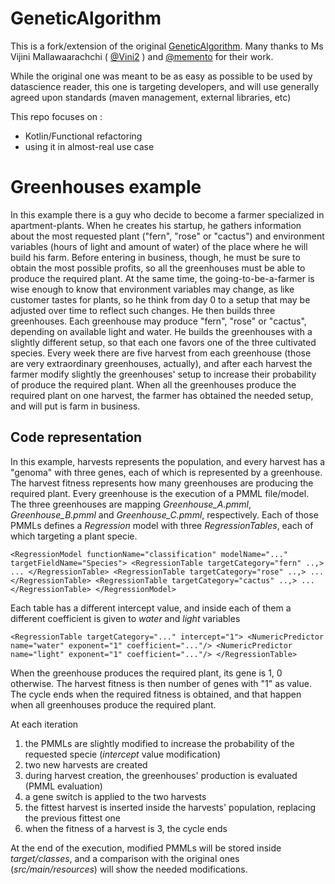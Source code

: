# GeneticAlgorithm
This is a fork/extension of the original [GeneticAlgorithm](https://github.com/memento/GeneticAlgorithm).
Many thanks to Ms Vijini Mallawaarachchi ( [@Vini2](https://github.com/Vini2) ) and [@memento](https://github.com/memento) for their work.

While the original one was meant to be as easy as possible to be used by datascience reader, this one is targeting developers, and will use generally
agreed upon standards (maven management, external libraries, etc)

This repo focuses on :  
- Kotlin/Functional refactoring
- using it in almost-real use case


Greenhouses example
===================
In this example there is a guy who decide to become a farmer specialized in apartment-plants.
When he creates his startup, he gathers information about the most requested plant ("fern", "rose" or "cactus") and environment variables
(hours of light and amount of water) of the place where he will build his farm.
Before entering in business, though, he must be sure to obtain the most possible profits, so all the greenhouses must be able to produce the required plant.
At the same time, the going-to-be-a-farmer is wise enough to know that environment variables may change, as like customer tastes for plants, so he think from day 0 to a 
setup that may be adjusted over time to reflect such changes.
He then builds three greenhouses.
Each greenhouse may produce "fern", "rose" or "cactus", depending on available light and water.
He builds the greenhouses with a slightly different setup, so that each one favors one of the three cultivated species.
Every week there are five harvest from each greenhouse (those are very extraordinary greenhouses, actually), and after each harvest the farmer modify slightly the greenhouses' setup to increase their probability of produce the required plant. 
When all the greenhouses produce the required plant on one harvest, the farmer has obtained the needed setup, and will put is farm in business.

Code representation
-------------------

In this example, harvests represents the population, and every harvest has a "genoma" with three genes, each of which is represented by a greenhouse.
The harvest fitness represents how many greenhouses are producing the required plant.
Every greenhouse is the execution of a PMML file/model.
The three greenhouses are mapping _Greenhouse_A.pmml_, _Greenhouse_B.pmml_ and _Greenhouse_C.pmml_, respectively.
Each of those PMMLs defines a _Regression_ model with three _RegressionTables_, each of which targeting a plant specie.

`<RegressionModel functionName="classification" modelName="..." targetFieldName="Species">
    <RegressionTable targetCategory="fern" ..,>
        ...
    </RegressionTable>
    <RegressionTable targetCategory="rose" ..,>
        ...
    </RegressionTable>
    <RegressionTable targetCategory="cactus" ..,>
        ...
    </RegressionTable>
</RegressionModel>`


Each table has a different intercept value, and inside each of them a different coefficient is given to _water_ and _light_ variables

`<RegressionTable targetCategory="..." intercept="1">
    <NumericPredictor name="water" exponent="1" coefficient="..."/>
    <NumericPredictor name="light" exponent="1" coefficient="..."/>
</RegressionTable>`

When the greenhouse produces the required plant, its gene is 1, 0 otherwise.
The harvest fitness is then number of genes with "1" as value.
The cycle ends when the required fitness is obtained, and that happen when all greenhouses produce the required plant.

At each iteration

1) the PMMLs are slightly modified to increase the probability of the requested specie (_intercept_ value modification)
1) two new harvests are created
3) during harvest creation, the greenhouses' production is evaluated (PMML evaluation)
4) a gene switch is applied to the two harvests
5) the fittest harvest is inserted inside the harvests' population, replacing the previous fittest one
6) when the fitness of a harvest is 3, the cycle ends

At the end of the execution, modified PMMLs will be stored inside _target/classes_, and a comparison with the original ones (_src/main/resources_) will show the needed modifications.








